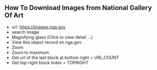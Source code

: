 ## How To Download Images from National Gallery Of Art

- url: https://images.nga.gov
- search image
- Magnifying glass (Click to view detail ...)
- View this object record on nga.gov
- Zoom
- Zoom to maximum
- Get url of the last block at bottom right > URL,COUNT
- Get top-right block index > TOPRIGHT
